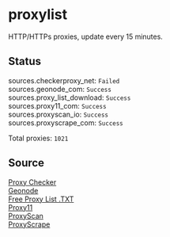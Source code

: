# proxylist
HTTP/HTTPs proxies, update every 15 minutes.

## Status
sources.checkerproxy_net: `Failed`  
sources.geonode_com: `Success`  
sources.proxy_list_download: `Success`  
sources.proxy11_com: `Success`  
sources.proxyscan_io: `Success`  
sources.proxyscrape_com: `Success`  

Total proxies: `1021`

## Source
[Proxy Checker](https://checkerproxy.net)  
[Geonode](https://geonode.com)  
[Free Proxy List .TXT](https://www.proxy-list.download)  
[Proxy11](https://proxy11.com/)  
[ProxyScan](https://www.proxyscan.io)  
[ProxyScrape](https://proxyscrape.com)
